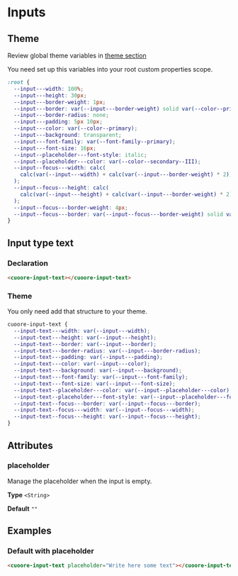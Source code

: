 # Inputs

## Theme

Review global theme variables in [theme section](../../theme/theme.md)

You need set up this variables into your root custom properties scope.

```css
:root {
  --input---width: 100%;
  --input---height: 30px;
  --input---border-weight: 1px;
  --input---border: var(--input---border-weight) solid var(--color--primary);
  --input---border-radius: none;
  --input---padding: 5px 10px;
  --input---color: var(--color--primary);
  --input---background: transparent;
  --input---font-family: var(--font-family--primary);
  --input---font-size: 16px;
  --input--placeholder---font-style: italic;
  --input--placeholder---color: var(--color--secondary--III);
  --input--focus---width: calc(
    calc(var(--input---width) + calc(var(--input---border-weight) * 2)) - calc(var(--input--focus---border-weight) * 2)
  );
  --input--focus---height: calc(
    calc(var(--input---height) + calc(var(--input---border-weight) * 2)) - calc(var(--input--focus---border-weight) * 2)
  );
  --input--focus---border-weight: 4px;
  --input--focus---border: var(--input--focus---border-weight) solid var(--color--primary);
}
```

## Input type text

### Declaration

```html
<cuoore-input-text></cuoore-input-text>
```

### Theme

You only need add that structure to your theme.

```css
cuoore-input-text {
  --input-text---width: var(--input---width);
  --input-text---height: var(--input---height);
  --input-text---border: var(--input---border);
  --input-text---border-radius: var(--input---border-radius);
  --input-text---padding: var(--input---padding);
  --input-text---color: var(--input---color);
  --input-text---background: var(--input---background);
  --input-text---font-family: var(--input---font-family);
  --input-text---font-size: var(--input---font-size);
  --input-text--placeholder---color: var(--input--placeholder---color);
  --input-text--placeholder---font-style: var(--input--placeholder---font-style);
  --input-text--focus---border: var(--input--focus---border);
  --input-text--focus---width: var(--input--focus---width);
  --input-text--focus---height: var(--input--focus---height);
}
```

## Attributes

### placeholder

Manage the placeholder when the input is empty.

**Type** `<String>`

**Default** `""`

## Examples

### Default with placeholder

```html
<cuoore-input-text placeholder="Write here some text"></cuoore-input-text>
```
